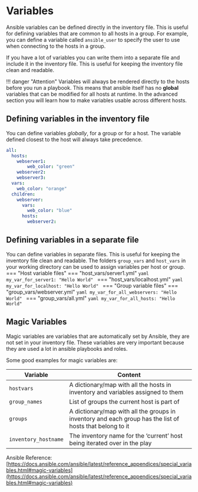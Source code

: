 # Variables
Ansible variables can be defined directly in the inventory file. This is useful for defining variables that are common to all hosts in a group. For example, you can define a variable called `ansible_user` to specify the user to use when connecting to the hosts in a group.

If you have a lot of variables you can write them into a separate file and include it in the inventory file. This is useful for keeping the inventory file clean and readable.

!!! danger "Attention"
    Variables will always be rendered directly to the hosts before you run a playbook. This means that ansible itself has no **global** variables that can be modified for all hosts at runtime. In the advanced section you will learn how to make variables usable across different hosts.

## Defining variables in the inventory file
You can define variables *globally*, for a group or for a host. The variable defined closest to the host will always take precedence.
```yaml title="inventory.yml" hl_lines="4 8 12"
all:
  hosts:
    webserver1:
        web_color: "green"
    webserver2:
    webserver3:
  vars:
    web_color: "orange"
  children:
    webserver:
      vars:
        web_color: "blue"
      hosts:
        webserver2:
```

## Defining variables in a separate file
You can define variables in separate files. This is useful for keeping the inventory file clean and readable.
The folders `group_vars` and `host_vars` in your working directory can be used to assign variables per host or group.
=== "Host variable files"
    === "host_vars/server1.yml"
        ```yaml
        my_var_for_server1: "Hello World"
        ```
    === "host_vars/localhost.yml"
        ```yaml
        my_var_for_localhost: "Hello World"
        ```
=== "Group variable files"
    === "group_vars/webserver.yml"
        ```yaml
        my_var_for_all_webservers: "Hello World"
        ```
    === "group_vars/all.yml"
        ```yaml
        my_var_for_all_hosts: "Hello World"
        ```


## Magic Variables
Magic variables are variables that are automatically set by Ansible, they are not set in your inventory file.
These variables are very important because they are used a lot in ansible playbooks and roles.


Some good examples for magic variables are:

Variable               | Content |
------------           | ------------- | 
`hostvars`   | A dictionary/map with all the hosts in inventory and variables assigned to them
`group_names`           | List of groups the current host is part of  |
`groups`                | A dictionary/map with all the groups in inventory and each group has the list of hosts that belong to it | 
`inventory_hostname`       | The inventory name for the ‘current’ host being iterated over in the play   | 

Ansible Reference:
[https://docs.ansible.com/ansible/latest/reference_appendices/special_variables.html#magic-variables](https://docs.ansible.com/ansible/latest/reference_appendices/special_variables.html#magic-variables)